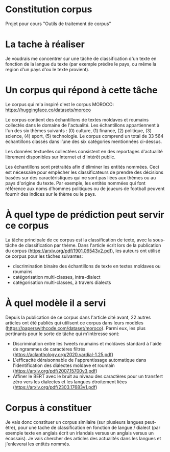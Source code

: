 # Constitution corpus
Projet pour cours "Outils de traitement de corpus" 

# La tache à réaliser

Je voudrais me concentrer sur une tâche de classification d'un texte en fonction de la langue du texte (par exemple prédire le pays, ou même la region d'un pays d'ou le texte provient).

# Un corpus qui répond à cette tâche

Le corpus qui m'a inspiré c'est le corpus MOROCO: https://huggingface.co/datasets/moroco 

Le corpus contient des échantillons de textes moldaves et roumains collectés dans le domaine de l'actualité. Les échantillons appartiennent à l'un des six thèmes suivants : (0) culture, (1) finance, (2) politique, (3) science, (4) sport, (5) technologie. Le corpus comprend un total de 33 564 échantillons classés dans l’une des six catégories mentionnées ci-dessus.

Les données textuelles collectées consistent en des reportages d'actualité librement disponibles sur Internet et d'intérêt public.

Les échantillons sont prétraités afin d'éliminer les entités nommées. Ceci est nécessaire pour empêcher les classificateurs de prendre des décisions basées sur des caractéristiques qui ne sont pas liées aux thèmes ou au pays d'origine du texte. Par exemple, les entités nommées qui font référence aux noms d’hommes politiques ou de joueurs de football peuvent fournir des indices sur le thème ou le pays.

# À quel type de prédiction peut servir ce corpus

La tâche principale de ce corpus est la classification de texte, avec la sous-tâche de classification par thème. Dans l'article écrit lors de la publication du corpus (https://arxiv.org/pdf/1901.06543v2.pdf), les auteurs ont utilisé ce corpus pour les tâches suivantes: 

-  discrimination binaire des échantillons de texte en textes moldaves ou roumains
-  catégorisation multi-classes, intra-dialect
- catégorisation multi-classes, à travers dialects


# À quel modèle il a servi

Depuis la publication de ce corpus dans l'article cité avant, 22 autres articles ont été publiés qui utilisent ce corpus dans leurs modèles (https://paperswithcode.com/dataset/moroco). Parmi eux, les plus pertinants pour le sorte de tâche qui m'intèresse sont:
- Discrimination entre les tweets roumains et moldaves standard à l'aide de ngrammes de caractères filtrés (https://aclanthology.org/2020.vardial-1.25.pdf)
- L'efficacité déraisonnable de l'apprentissage automatique dans l'identification des dialectes moldave et roumain (https://arxiv.org/pdf/2007.15700v3.pdf)
- Affiner le BERT avec le bruit au niveau des caractères pour un transfert zéro vers les dialectes et les langues étroitement liées (https://arxiv.org/pdf/2303.17683v1.pdf)

# Corpus à constituer

Je vais donc constituer un corpus similaire (sur plusieurs langues peut-être), pour une tache de classification en fonction de langue / dialect (par exemple texte en anglais écrit un irlandais versus un anglais versus un écossais). Je vais chercher des articles des actualités dans les langues et j'enleverai les entités nommés. 

